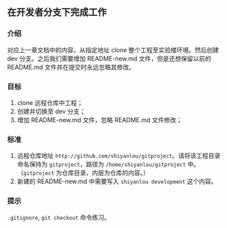## 在开发者分支下完成工作

### 介绍

对应上一章文档中的内容，从指定地址 clone 整个工程至实验楼环境。然后创建 dev 分支。之后我们需要增加 README-new.md 文件，但是还想保留以前的 README.md 文件并在提交时永远忽略其修改。

### 目标

1. clone 远程仓库中工程；
2. 创建并切换至 dev 分支；
3. 增加 README-new.md 文件，忽略 README.md 文件修改；

### 标准

1. 远程仓库地址 `http://github.com/shiyanlou/gitproject`。请将该工程目录命名保持为 `gitproject`，路径为 `/home/shiyanlou/gitproject` 中。（`gitproject` 为仓库目录，内层为仓库的内容。）
2. 新建的 README-new.md 中需要写入 `shiyanlou development` 这个内容。 

### 提示

`.gitignore`, `git checkout` 命令练习。

